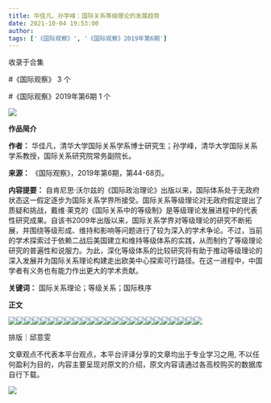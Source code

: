 ```yaml
---
title: 华佳凡、孙学峰：国际关系等级理论的发展趋势
date: 2021-10-04 19:53:00
author: 
tags: ['《国际观察》', '《国际观察》2019年第6期']
---
```



收录于合集

#《国际观察》 3 个

#《国际观察》2019年第6期 1 个

![](/images/476/2.gif)

  

**作品简介**

 **作者：** 华佳凡，清华大学国际关系学系博士研究生；孙学峰，清华大学国际关系学系教授，国际关系研究院常务副院长。

 **来源：** 《国际观察》，2019年第6期，第44-68页。

 **内容提要：**
自肯尼思·沃尔兹的《国际政治理论》出版以来，国际体系处于无政府状态这一假定逐步为国际关系学界所接受。国际关系等级理论对无政府假定提出了质疑和挑战，戴维·莱克的《国际关系中的等级制》是等级理论发展进程中的代表性研究成果。自该书2009年出版以来，国际关系学界对等级理论的研究不断拓展，并围绕等级形成、维持和影响等问题进行了较为深入的学术争论。不过，当前的学术探索过于依赖二战后美国建立和维持等级体系的实践，从而制约了等级理论研究的普遍性和说服力。为此，深化等级体系的比较研究将有助于推动等级理论的深入发展并为国际关系理论构建走出欧美中心探索可行路径。在这一进程中，中国学者有义务也有能力作出更大的学术贡献。

 **关键词：** 国际关系理论；等级关系；国际秩序

  

 **正文**

![](/images/476/3.png)![](/images/476/4.png)![](/images/476/5.png)![](/images/476/6.png)![](/images/476/7.png)![](/images/476/8.png)![](/images/476/9.png)![](/images/476/10.png)![](/images/476/11.png)![](/images/476/12.png)![](/images/476/13.png)![](/images/476/14.png)![](/images/476/15.png)![](/images/476/16.png)![](/images/476/17.png)![](/images/476/18.png)![](/images/476/19.png)![](/images/476/20.png)![](/images/476/21.png)![](/images/476/22.png)![](/images/476/23.png)![](/images/476/24.png)![](/images/476/25.png)![](/images/476/26.png)

  

排版｜邱意雯

文章观点不代表本平台观点，本平台评译分享的文章均出于专业学习之用, 不以任何盈利为目的，内容主要呈现对原文的介绍，原文内容请通过各高校购买的数据库自行下载。

![](/images/476/27.gif)


